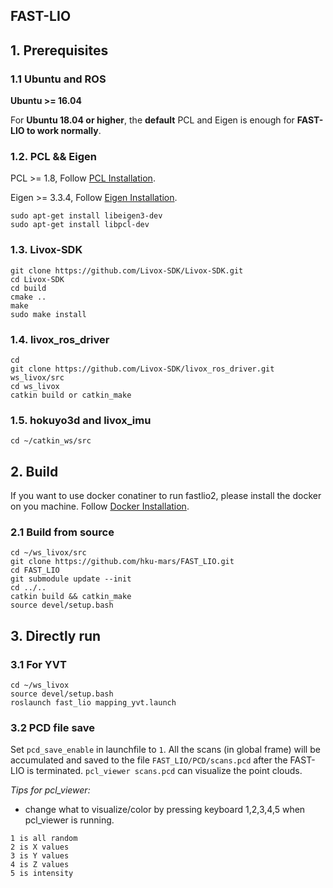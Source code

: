 ## FAST-LIO

## 1. Prerequisites
### 1.1 **Ubuntu** and **ROS**
**Ubuntu >= 16.04**

For **Ubuntu 18.04 or higher**, the **default** PCL and Eigen is enough for **FAST-LIO to work normally**.

### 1.2. **PCL && Eigen**
PCL    >= 1.8,   Follow [PCL Installation](http://www.pointclouds.org/downloads/linux.html).

Eigen  >= 3.3.4, Follow [Eigen Installation](http://eigen.tuxfamily.org/index.php?title=Main_Page).

```
sudo apt-get install libeigen3-dev
sudo apt-get install libpcl-dev
```

### 1.3. **Livox-SDK**
```
git clone https://github.com/Livox-SDK/Livox-SDK.git
cd Livox-SDK
cd build
cmake ..
make
sudo make install
```

### 1.4. **livox_ros_driver**

```
cd
git clone https://github.com/Livox-SDK/livox_ros_driver.git ws_livox/src
cd ws_livox
catkin build or catkin_make
```
### 1.5. **hokuyo3d and livox_imu**
```
cd ~/catkin_ws/src

```



## 2. Build
If you want to use docker conatiner to run fastlio2, please install the docker on you machine.
Follow [Docker Installation](https://docs.docker.com/engine/install/ubuntu/).

### 2.1 Build from source
```
cd ~/ws_livox/src
git clone https://github.com/hku-mars/FAST_LIO.git
cd FAST_LIO
git submodule update --init
cd ../..
catkin build && catkin_make
source devel/setup.bash
```

## 3. Directly run
### 3.1 For YVT
```
cd ~/ws_livox
source devel/setup.bash
roslaunch fast_lio mapping_yvt.launch
```
### 3.2 PCD file save

Set ``` pcd_save_enable ``` in launchfile to ``` 1 ```. All the scans (in global frame) will be accumulated and saved to the file ``` FAST_LIO/PCD/scans.pcd ``` after the FAST-LIO is terminated. ```pcl_viewer scans.pcd``` can visualize the point clouds.

*Tips for pcl_viewer:*
- change what to visualize/color by pressing keyboard 1,2,3,4,5 when pcl_viewer is running. 
```
1 is all random
2 is X values
3 is Y values
4 is Z values
5 is intensity
```